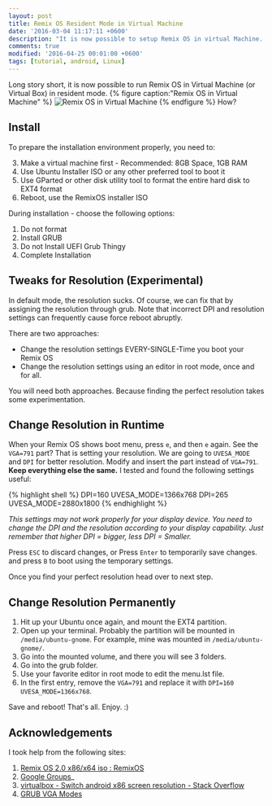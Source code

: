 ```yaml
---
layout: post
title: Remix OS Resident Mode in Virtual Machine
date: '2016-03-04 11:17:11 +0600'
description: "It is now possible to setup Remix OS in virtual Machine. Yes, in resident mode, which was not possible earlier. And this article will guide you step by step to achieve just that."
comments: true
modified: '2016-04-25 00:01:00 +0600'
tags: [tutorial, android, Linux]
---
```

Long story short, it is now possible to run Remix OS in Virtual Machine (or Virtual Box) in resident mode.
{% figure caption:"Remix OS in Virtual Machine" %}
![Remix OS in Virtual Machine](https://farm2.staticflickr.com/1481/25837025506_8cc2d7d6e8_b.jpg)
{% endfigure %}
How?
<!-- more -->

## Install
To prepare the installation environment properly, you need to:

3. Make a virtual machine first - Recommended: 8GB Space, 1GB RAM
2. Use Ubuntu Installer ISO or any other preferred tool to boot it
3. Use GParted or other disk utility tool to format the entire hard disk to EXT4 format
4. Reboot, use the RemixOS installer ISO

During installation - choose the following options:

1. Do not format
1. Install GRUB
1. Do not Install UEFI Grub Thingy
6. Complete Installation

## Tweaks for Resolution (Experimental)
In default mode, the resolution sucks. Of course, we can fix that by assigning the resolution through grub. Note that incorrect DPI and resolution settings can frequently cause force reboot abruptly.

There are two approaches:

- Change the resolution settings EVERY-SINGLE-Time you boot your Remix OS
- Change the resolution settings using an editor in root mode, once and for all.

You will need both approaches. Because finding the perfect resolution takes some experimentation.

## Change Resolution in Runtime
When your Remix OS shows boot menu, press `e`, and then `e` again. See the `VGA=791` part? That is setting your resolution. We are going to `UVESA_MODE` and `DPI` for better resolution. Modify and insert the part instead of `VGA=791`. **Keep everything else the same.** I tested and found the following settings useful:

{% highlight shell %}
DPI=160 UVESA_MODE=1366x768
DPI=265 UVESA_MODE=2880x1800
{% endhighlight %}

*This settings may not work properly for your display device. You need to change the DPI and the resolution according to your display capability. Just remember that higher DPI = bigger, less DPI = Smaller.*

Press `ESC` to discard changes, or Press `Enter` to temporarily save changes.  and press `B` to boot using the temporary settings.

Once you find your perfect resolution head over to next step.

## Change Resolution Permanently
1. Hit up your Ubuntu once again, and mount the EXT4 partition.
2. Open up your terminal. Probably the partition will be mounted in `/media/ubuntu-gnome`. For example, mine was mounted in `/media/ubuntu-gnome/`.
3. Go into the mounted volume, and there you will see 3 folders.
4. Go into the grub folder.
5. Use your favorite editor in root mode to edit the menu.lst file.
6. In the first entry, remove the `VGA=791` and replace it with  `DPI=160 UVESA_MODE=1366x768`.

Save and reboot!
That's all. Enjoy. :)

## Acknowledgements
I took help from the following sites:

1. [Remix OS 2.0 x86/x64 iso : RemixOS](https://www.reddit.com/r/RemixOS/comments/406982/remix_os_20_x86x64_iso/)
2. [Google Groups](https://groups.google.com/forum/#!topic/remix-os-for-pc/NB6GJdAHUsA)_
3. [virtualbox - Switch android x86 screen resolution - Stack Overflow](http://stackoverflow.com/questions/6202342/switch-android-x86-screen-resolution/8273560#8273560)
4. [GRUB VGA Modes](http://pierre.baudu.in/other/grub.vga.modes.html)
